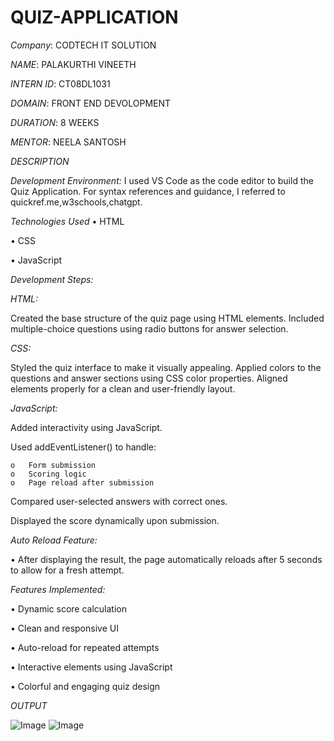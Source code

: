 # QUIZ-APPLICATION
*Company*: CODTECH IT SOLUTION

*NAME*: PALAKURTHI VINEETH

*INTERN ID*: CT08DL1031

*DOMAIN*: FRONT END DEVOLOPMENT

*DURATION*: 8 WEEKS

*MENTOR*: NEELA SANTOSH

*DESCRIPTION*

*Development Environment:*
  I used  VS Code  as the code editor to build the Quiz Application. For syntax references and guidance, I referred to quickref.me,w3schools,chatgpt.

*Technologies Used*
  •	HTML
  
  •	CSS
  
  •	JavaScript

  
*Development Steps:*

*HTML:*

  Created the base structure of the quiz page using  HTML elements.
  Included multiple-choice questions using radio buttons  for answer selection.
  
*CSS:*

  Styled the quiz interface to make it visually appealing.
  Applied colors to the questions and answer sections using CSS color properties.
  Aligned elements properly for a clean and user-friendly layout.
  
*JavaScript:*

  Added interactivity using JavaScript.
  
  Used addEventListener() to handle:
  
    o	Form submission
    o	Scoring logic
    o	Page reload after submission
    
  Compared user-selected answers with correct ones.
  
  Displayed the score dynamically upon submission.
  
*Auto Reload Feature:*

  •	After displaying the result, the page automatically reloads after 5 seconds to allow   for a fresh attempt.

*Features Implemented:*

  •	Dynamic score calculation
  
  •	Clean and responsive UI
  
  •	Auto-reload for repeated attempts
  
  •	Interactive elements using JavaScript
  
  •	Colorful and engaging quiz design

*OUTPUT*

![Image](https://github.com/user-attachments/assets/345e0009-4389-4d1b-aac9-c795aca48ecb)
![Image](https://github.com/user-attachments/assets/796d66d8-eb09-41ed-8ff4-97040bcd7a78)
